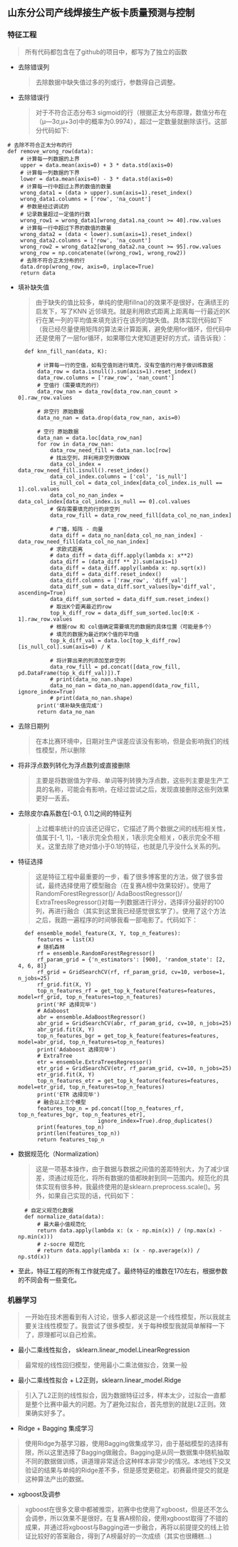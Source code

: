 
## 山东分公司产线焊接生产板卡质量预测与控制

### 特征工程

> 所有代码都包含在了github的项目中，都写为了独立的函数

- 去除错误列

	> 去除数据中缺失值过多的列或行，参数得自己调整。

- 去除错误行

	> 对于不符合正态分布3 sigmoid的行（根据正太分布原理，数值分布在（μ—3σ,μ+3σ)中的概率为0.9974），超过一定数量就删除该行。这部分代码如下:

>
	
	# 去除不符合正太分布的行
	def remove_wrong_row(data):
		# 计算每一列数据的上界
    	upper = data.mean(axis=0) + 3 * data.std(axis=0)
    	# 计算每一列数据的下界
    	lower = data.mean(axis=0) - 3 * data.std(axis=0)
		# 计算每一行中超过上界的数值的数量
    	wrong_data1 = (data > upper).sum(axis=1).reset_index()
    	wrong_data1.columns = ['row', 'na_count']
    	# 参数是经过调试的
    	# 记录数量超过一定值的行数
    	wrong_row1 = wrong_data1[wrong_data1.na_count >= 40].row.values
    	# 计算每一行中超过下界的数值的数量
    	wrong_data2 = (data < lower).sum(axis=1).reset_index()
    	wrong_data2.columns = ['row', 'na_count']
    	wrong_row2 = wrong_data2[wrong_data2.na_count >= 95].row.values
    	wrong_row = np.concatenate((wrong_row1, wrong_row2))
		# 去除不符合正太分布的行
    	data.drop(wrong_row, axis=0, inplace=True)
    	return data

	
	

- 填补缺失值
	
	> 由于缺失的值比较多，单纯的使用fillna()的效果不是很好，在满绩王的启发下，写了KNN 近邻填充。就是利用欧式距离上距离每一行最近的K行在某一列的平均值来填充该行在该列的缺失值。具体实现代码如下（我已经尽量使用矩阵的算法来计算距离，避免使用for循环，但代码中还是使用了一层for循环，如果哪位大佬知道更好的方式，请告诉我）：
	
	
		def knn_fill_nan(data, K):

    		# 计算每一行的空值，如有空值则进行填充，没有空值的行用于做训练数据
    		data_row = data.isnull().sum(axis=1).reset_index()
    		data_row.columns = ['raw_row', 'nan_count']
    		# 空值行（需要填充的行）
    		data_row_nan = data_row[data_row.nan_count > 0].raw_row.values

    		# 非空行 原始数据
    		data_no_nan = data.drop(data_row_nan, axis=0)

    		# 空行 原始数据
    		data_nan = data.loc[data_row_nan]
    		for row in data_row_nan:
        		data_row_need_fill = data_nan.loc[row]
        		# 找出空列，并利用非空列做KNN
        		data_col_index = data_row_need_fill.isnull().reset_index()
        		data_col_index.columns = ['col', 'is_null']
        		is_null_col = data_col_index[data_col_index.is_null == 1].col.values
        		data_col_no_nan_index = data_col_index[data_col_index.is_null == 0].col.values
        		# 保存需要填充的行的非空列
        		data_row_fill = data_row_need_fill[data_col_no_nan_index]

        		# 广播，矩阵 - 向量
        		data_diff = data_no_nan[data_col_no_nan_index] - data_row_need_fill[data_col_no_nan_index]
        		# 求欧式距离
        		# data_diff = data_diff.apply(lambda x: x**2)
        		data_diff = (data_diff ** 2).sum(axis=1)
        		data_diff = data_diff.apply(lambda x: np.sqrt(x))
        		data_diff = data_diff.reset_index()
        		data_diff.columns = ['raw_row', 'diff_val']
        		data_diff_sum = data_diff.sort_values(by='diff_val', ascending=True)
        		data_diff_sum_sorted = data_diff_sum.reset_index()
        		# 取出K个距离最近的row
        		top_k_diff_row = data_diff_sum_sorted.loc[0:K - 1].raw_row.values
        		# 根据row 和 col值确定需要填充的数据的具体位置（可能是多个）
        		# 填充的数据为最近的K个值的平均值
        		top_k_diff_val = data.loc[top_k_diff_row][is_null_col].sum(axis=0) / K

        		# 将计算出来的列添加至非空列
        		data_row_fill = pd.concat([data_row_fill, pd.DataFrame(top_k_diff_val)]).T
        		# print(data_no_nan.shape)
        		data_no_nan = data_no_nan.append(data_row_fill, ignore_index=True)
        		# print(data_no_nan.shape)
    		print('填补缺失值完成')
    		return data_no_nan
	

- 去除日期列

	> 在本比赛环境中，日期对生产误差应该没有影响，但是会影响我们的线性模型，所以删除
	
- 将非浮点数列转化为浮点数列或直接删除

	> 主要是将数据值为字母、单词等列转换为浮点数，这些列主要是生产工具的名称，可能会有影响，在经过尝试之后，发现直接删除这些列效果更好一丢丢。
	

- 去除皮尔森系数在[-0.1, 0.1]之间的特征列

	> 上过概率统计的应该还记得它，它描述了两个数据之间的线形相关性，值属于[-1, 1]，-1表示完全负相关，1表示完全相关，0表示完全不相关。这里去除了绝对值小于0.1的特征，也就是几乎没什么关系的列。
	
- 特征选择

	> 这是特征工程中最重要的一步，看了很多博客里的方法，做了很多尝试，最终选择使用了模型融合（在复赛A榜中效果较好）。使用了RandomForestRegressor()/ AdaBoostRegressor()/ ExtraTreesRegressor()对每一列数据进行评分，选择评分最好的100列，再进行融合（其实到这里我已经感觉很玄学了）。使用了这个方法之后，我跑一遍程序的时间够我看一部电影了。代码如下：
	
		def ensemble_model_feature(X, Y, top_n_features):
    		features = list(X)
    		# 随机森林
    		rf = ensemble.RandomForestRegressor()
    		rf_param_grid = {'n_estimators': [900], 'random_state': [2, 4, 6, 8]}
    		rf_grid = GridSearchCV(rf, rf_param_grid, cv=10, verbose=1, n_jobs=25)
    		rf_grid.fit(X, Y)
    		top_n_features_rf = get_top_k_feature(features=features, model=rf_grid, top_n_features=top_n_features)
    		print('RF 选择完毕')
    		# Adaboost
    		abr = ensemble.AdaBoostRegressor()
    		abr_grid = GridSearchCV(abr, rf_param_grid, cv=10, n_jobs=25)
    		abr_grid.fit(X, Y)
    		top_n_features_bgr = get_top_k_feature(features=features, model=abr_grid, top_n_features=top_n_features)
    		print('Adaboost 选择完毕')
    		# ExtraTree
    		etr = ensemble.ExtraTreesRegressor()
    		etr_grid = GridSearchCV(etr, rf_param_grid, cv=10, n_jobs=25)
    		etr_grid.fit(X, Y)
    		top_n_features_etr = get_top_k_feature(features=features, model=etr_grid, top_n_features=top_n_features)
    		print('ETR 选择完毕')
    		# 融合以上三个模型
    		features_top_n = pd.concat([top_n_features_rf, top_n_features_bgr, top_n_features_etr],
                               ignore_index=True).drop_duplicates()
    		print(features_top_n)
    		print(len(features_top_n))
    		return features_top_n
 
- 数据规范化（Normalization）

	> 这是一项基本操作，由于数据与数据之间值的差距特别大，为了减少误差，须通过规范化，将所有数据的值都映射到同一范围内。规范化的具体实现有很多种，我最终使用的是sklearn.preprocess.scale()。另外，如果自己实现的话，代码如下：
	
		# 自定义规范化数据
		def normalize_data(data):
			# 最大最小值规范化
    		return data.apply(lambda x: (x - np.min(x)) / (np.max(x) - np.min(x)))
    		# z-socre 规范化
    		# return data.apply(lambda x: (x - np.average(x)) / np.std(x))
 
 
- 至此，特征工程的所有工作就完成了。最终特征的维数在170左右，根据参数的不同会有一些变化。


### 机器学习

> 一开始在技术圈看到有人讨论，很多人都说这是一个线性模型，所以我就主要关注线性模型了。我尝试了很多模型，关于每种模型我就简单解释一下了，原理都可以自己检索。

- 最小二乘线性拟合， sklearn.linear_model.LinearRegression

> 最常规的线性回归模型，使用最小二乘法做拟合，效果一般

- 最小二乘线性拟合 + L2正则，sklearn.linear_model.Ridge

> 引入了L2正则的线性拟合，因为数据特征过多，样本太少，过拟合一直都是整个比赛中最大的问题。为了避免过拟合，首先想到的就是L2正则。效果确实好多了。

- Ridge + Bagging 集成学习

> 使用Ridge为基学习器，使用Bagging做集成学习，由于基础模型的选择有限，所以这里选择了Bagging做融合。Bagging是从同一数据集中随机抽取不同的数据做训练，讲道理非常适合这种样本非常少的情况。本地线下交叉验证的结果与单纯的Ridge差不多，但是感觉更稳定。初赛最终提交的就是这种算法产出的数据。

- xgboost及调参

> xgboost在很多文章中都被推崇，初赛中也使用了xgboost，但是还不怎么会调参，所以效果不是很好。在复赛A榜阶段，使用xgboost取得了不错的成果，并通过将xgboost与Bagging进一步融合，再将以前提提交的线上验证比较好的答案融合，得到了A榜最好的一次成绩（其实也很糟糕...)
